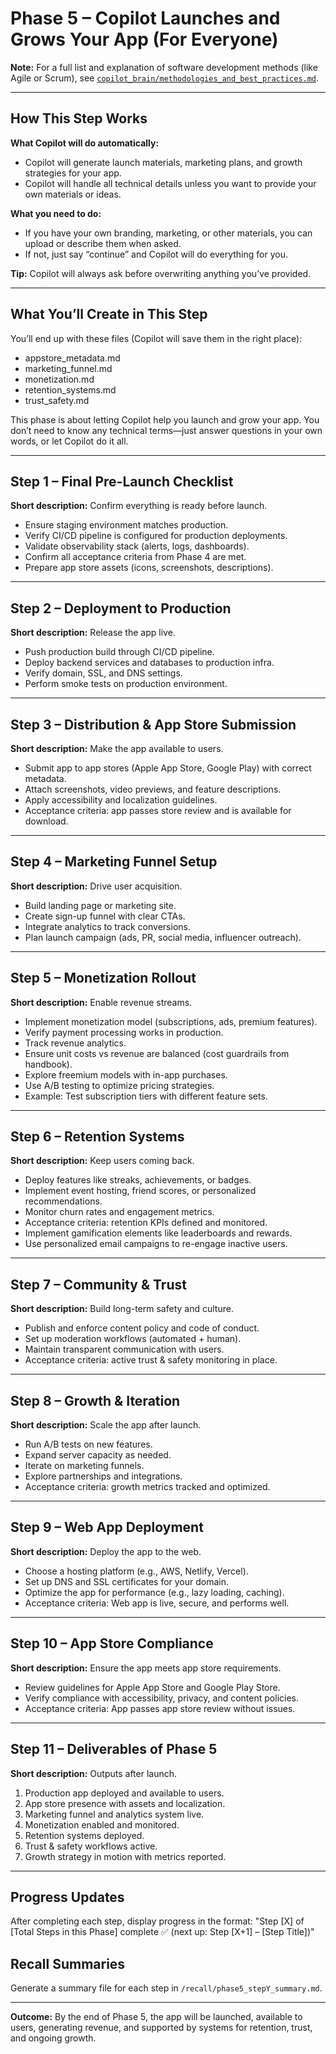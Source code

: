 # Phase 5 – Copilot Launches and Grows Your App (For Everyone)

**Note:** For a full list and explanation of software development methods (like Agile or Scrum), see [`copilot_brain/methodologies_and_best_practices.md`](methodologies_and_best_practices.md).

---

## How This Step Works

**What Copilot will do automatically:**
- Copilot will generate launch materials, marketing plans, and growth strategies for your app.
- Copilot will handle all technical details unless you want to provide your own materials or ideas.

**What you need to do:**
- If you have your own branding, marketing, or other materials, you can upload or describe them when asked.
- If not, just say “continue” and Copilot will do everything for you.

**Tip:** Copilot will always ask before overwriting anything you’ve provided.

---

## What You’ll Create in This Step
You’ll end up with these files (Copilot will save them in the right place):
- appstore_metadata.md
- marketing_funnel.md
- monetization.md
- retention_systems.md
- trust_safety.md

This phase is about letting Copilot help you launch and grow your app. You don’t need to know any technical terms—just answer questions in your own words, or let Copilot do it all.

---

## Step 1 – Final Pre-Launch Checklist
**Short description:** Confirm everything is ready before launch.
- Ensure staging environment matches production.
- Verify CI/CD pipeline is configured for production deployments.
- Validate observability stack (alerts, logs, dashboards).
- Confirm all acceptance criteria from Phase 4 are met.
- Prepare app store assets (icons, screenshots, descriptions).

---

## Step 2 – Deployment to Production
**Short description:** Release the app live.
- Push production build through CI/CD pipeline.
- Deploy backend services and databases to production infra.
- Verify domain, SSL, and DNS settings.
- Perform smoke tests on production environment.

---

## Step 3 – Distribution & App Store Submission
**Short description:** Make the app available to users.
- Submit app to app stores (Apple App Store, Google Play) with correct metadata.
- Attach screenshots, video previews, and feature descriptions.
- Apply accessibility and localization guidelines.
- Acceptance criteria: app passes store review and is available for download.

---

## Step 4 – Marketing Funnel Setup
**Short description:** Drive user acquisition.
- Build landing page or marketing site.
- Create sign-up funnel with clear CTAs.
- Integrate analytics to track conversions.
- Plan launch campaign (ads, PR, social media, influencer outreach).

---

## Step 5 – Monetization Rollout
**Short description:** Enable revenue streams.
- Implement monetization model (subscriptions, ads, premium features).
- Verify payment processing works in production.
- Track revenue analytics.
- Ensure unit costs vs revenue are balanced (cost guardrails from handbook).
- Explore freemium models with in-app purchases.
- Use A/B testing to optimize pricing strategies.
- Example: Test subscription tiers with different feature sets.

---

## Step 6 – Retention Systems
**Short description:** Keep users coming back.
- Deploy features like streaks, achievements, or badges.
- Implement event hosting, friend scores, or personalized recommendations.
- Monitor churn rates and engagement metrics.
- Acceptance criteria: retention KPIs defined and monitored.
- Implement gamification elements like leaderboards and rewards.
- Use personalized email campaigns to re-engage inactive users.

---

## Step 7 – Community & Trust
**Short description:** Build long-term safety and culture.
- Publish and enforce content policy and code of conduct.
- Set up moderation workflows (automated + human).
- Maintain transparent communication with users.
- Acceptance criteria: active trust & safety monitoring in place.

---

## Step 8 – Growth & Iteration
**Short description:** Scale the app after launch.
- Run A/B tests on new features.
- Expand server capacity as needed.
- Iterate on marketing funnels.
- Explore partnerships and integrations.
- Acceptance criteria: growth metrics tracked and optimized.

---

## Step 9 – Web App Deployment
**Short description:** Deploy the app to the web.
- Choose a hosting platform (e.g., AWS, Netlify, Vercel).
- Set up DNS and SSL certificates for your domain.
- Optimize the app for performance (e.g., lazy loading, caching).
- Acceptance criteria: Web app is live, secure, and performs well.

---

## Step 10 – App Store Compliance
**Short description:** Ensure the app meets app store requirements.
- Review guidelines for Apple App Store and Google Play Store.
- Verify compliance with accessibility, privacy, and content policies.
- Acceptance criteria: App passes app store review without issues.

---

## Step 11 – Deliverables of Phase 5
**Short description:** Outputs after launch.
1. Production app deployed and available to users.
2. App store presence with assets and localization.
3. Marketing funnel and analytics system live.
4. Monetization enabled and monitored.
5. Retention systems deployed.
6. Trust & safety workflows active.
7. Growth strategy in motion with metrics reported.

---

## Progress Updates
After completing each step, display progress in the format:
"Step [X] of [Total Steps in this Phase] complete ✅ (next up: Step [X+1] – [Step Title])"

## Recall Summaries
Generate a summary file for each step in `/recall/phase5_stepY_summary.md`.

---

**Outcome:** By the end of Phase 5, the app will be launched, available to users, generating revenue, and supported by systems for retention, trust, and ongoing growth.

